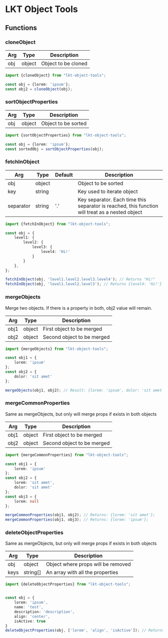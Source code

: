 # LKT Object Tools

## Functions

### cloneObject
| Arg | Type   | Description         |
|-----|--------|---------------------|
| obj | object | Object to be cloned |

```ts
import {cloneObject} from "lkt-object-tools";

const obj = {lorem: 'ipsum'};
const obj2 = cloneObject(obj);
```

### sortObjectProperties
| Arg | Type   | Description         |
|-----|--------|---------------------|
| obj | object | Object to be sorted |

```ts
import {sortObjectProperties} from "lkt-object-tools";

const obj = {lorem: 'ipsum'};
const sortedObj = sortObjectProperties(obj);
```

### fetchInObject
| Arg       | Type   | Default | Description                                                                                     |
|-----------|--------|---------|-------------------------------------------------------------------------------------------------|
| obj       | object |         | Object to be sorted                                                                             |
| key       | string |         | Key used to iterate object                                                                      |
| separator | string | '.'     | Key separator. Each time this separator is reached, this function will treat as a nested object |

```ts
import {fetchInObject} from "lkt-object-tools";

const obj = {
    level1: {
        level2: {
            level3: {
                level4: 'Hi!'
            }
        }
    },
};

fetchInObject(obj, 'level1.level2.level3.level4'); // Returns "Hi!"
fetchInObject(obj, 'level1.level2.level3'); // Returns {level4: 'Hi!'}
```


### mergeObjects
Merge two objects. If there is a property in both, obj2 value will remain.

| Arg  | Type   | Description                |
|------|--------|----------------------------|
| obj1 | object | First object to be merged  |
| obj2 | object | Second object to be merged |

```ts
import {mergeObjects} from "lkt-object-tools";

const obj1 = {
    lorem: 'ipsum'
};
const obj2 = {
    dolor: 'sit amet'
};

mergeObjects(obj1, obj2); // Result: {lorem: 'ipsum', dolor: 'sit amet'};
```

### mergeCommonProperties
Same as mergeObjects, but only will merge props if exists in both objects

| Arg  | Type   | Description                |
|------|--------|----------------------------|
| obj1 | object | First object to be merged  |
| obj2 | object | Second object to be merged |

```ts
import {mergeCommonProperties} from "lkt-object-tools";

const obj1 = {
    lorem: 'ipsum'
};
const obj2 = {
    lorem: 'sit amet',
    dolor: 'sit amet'
};
const obj3 = {
    lorem: null
};

mergeCommonProperties(obj1, obj2); // Returns: {lorem: 'sit amet'};
mergeCommonProperties(obj1, obj3); // Returns: {lorem: 'ipsum'};
```

### deleteObjectProperties
Same as mergeObjects, but only will merge props if exists in both objects

| Arg  | Type     | Description                        |
|------|----------|------------------------------------|
| obj  | object   | Object where props will be removed |
| keys | string[] | An array with all the properties   |

```ts
import {deleteObjectProperties} from "lkt-object-tools";


const obj = {
    lorem: 'ipsum',
    name: 'test',
    description: 'description',
    align: 'center',
    isActive: true
}
deleteObjectProperties(obj, ['lorem', 'align', 'isActive']); // Returns: {name: 'test', description: 'description'}
```